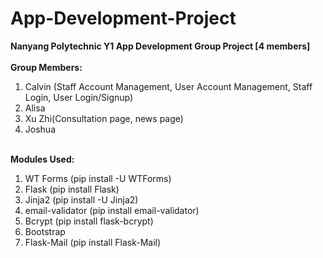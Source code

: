 # App-Development-Project
<span style="font-weight:bold;">Nanyang Polytechnic Y1 App Development Group Project [4 members]</span>
<br>
<br>
<span style="font-weight:bold;">Group Members:</span>
<ol>
    <li>Calvin (Staff Account Management, User Account Management, Staff Login, User Login/Signup)</li>
    <li>Alisa</li>
    <li>Xu Zhi(Consultation page, news page)</li>
    <li>Joshua</li>
</ol>
<br>
<span style="font-weight:bold;">Modules Used:</span>
<ol>
    <li>WT Forms (pip install -U WTForms)
    <li>Flask (pip install Flask)
    <li>Jinja2 (pip install -U Jinja2)
    <li>email-validator (pip install email-validator)
    <li>Bcrypt (pip install flask-bcrypt)
    <li>Bootstrap
    <li>Flask-Mail (pip install Flask-Mail)
</ol>

